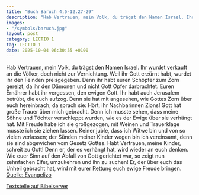 ```yaml
---
title: "Buch Baruch 4,5-12.27-29"
description: "Hab Vertrauen, mein Volk, du trägst den Namen Israel. Ihr wurdet verkauft an die Völker, doch nicht zur Vernichtung. Weil ihr Gott erzürnt habt, wurdet ihr den Feinden preisgegeben. Denn ihr habt euren Schöpfer zum Zorn gereizt, da ihr den Dämonen und nicht Gott Opfer darbrachtet...."
images:
- "/symbols/baruch.jpg"
layout: post
category: LECTIO 1
tag: LECTIO 1
date: 2025-10-04 06:30:55 +0100
---
```

Hab Vertrauen, mein Volk, du trägst den Namen Israel.
Ihr wurdet verkauft an die Völker, doch nicht zur Vernichtung. Weil ihr Gott erzürnt habt, wurdet ihr den Feinden preisgegeben.
Denn ihr habt euren Schöpfer zum Zorn gereizt, da ihr den Dämonen und nicht Gott Opfer darbrachtet.<!--more-->
Euren Ernährer habt ihr vergessen, den ewigen Gott. Ihr habt auch Jerusalem betrübt, die euch aufzog.
Denn sie hat mit angesehen, wie Gottes Zorn über euch hereinbrach; da sprach sie: Hört, ihr Nachbarinnen Zions! Gott hat große Trauer über mich gebracht.
Denn ich musste sehen, dass meine Söhne und Töchter verschleppt wurden, wie es der Ewige über sie verhängt hat.
Mit Freude habe ich sie großgezogen, mit Weinen und Trauerklage musste ich sie ziehen lassen.
Keiner juble, dass ich Witwe bin und von so vielen verlassen; der Sünden meiner Kinder wegen bin ich vereinsamt, denn sie sind abgewichen vom Gesetz Gottes.
Habt Vertrauen, meine Kinder, schreit zu Gott! Denn er, der es verhängt hat, wird wieder an euch denken.
Wie euer Sinn auf den Abfall von Gott gerichtet war, so zeigt nun zehnfachen Eifer, umzukehren und ihn zu suchen!
Er, der über euch das Unheil gebracht hat, wird mit eurer Rettung euch ewige Freude bringen.<br>
[Quelle: Evangelizo](https://evangeliumtagfuertag.org/DE/gospel)

[Textstelle auf Bibelserver](https://www.bibleserver.com/EU/Baruch4,5-12.27-29)
